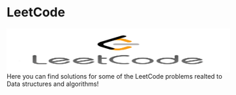 # LeetCode
<img src="LeetCode.png"
     alt="Markdown Monster icon"
     width="2000"
     height="100" 
     style="float: left; margin-right: 10px;" />
<p>Here you can find solutions for some of the LeetCode problems realted to Data structures and algorithms!</p>
